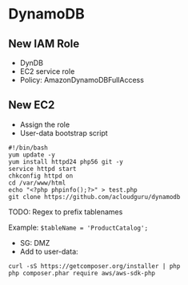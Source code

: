 # DynamoDB

## New IAM Role

- DynDB
- EC2 service role
- Policy: AmazonDynamoDBFullAccess

## New EC2

- Assign the role
- User-data bootstrap script

``` shell
#!/bin/bash
yum update -y
yum install httpd24 php56 git -y
service httpd start
chkconfig httpd on
cd /var/www/html
echo "<?php phpinfo();?>" > test.php
git clone https://github.com/acloudguru/dynamodb
```

TODO: Regex to prefix tablenames

Example: `$tableName = 'ProductCatalog';`

- SG: DMZ
- Add to user-data:

``` shell
curl -sS https://getcomposer.org/installer | php
php composer.phar require aws/aws-sdk-php
```
